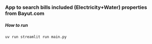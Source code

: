 ### App to search bills included (Electricity+Water) properties from Bayut.com

##### How to run

`uv run streamlit run main.py`
